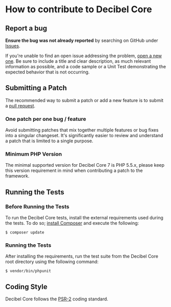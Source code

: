 # How to contribute to Decibel Core

## Report a bug

**Ensure the bug was not already reported** by searching on GitHub under 
[Issues](https://github.com/decibeltechnology/decibel-framework/issues).

If you're unable to find an open issue addressing the problem, 
[open a new one](https://github.com/decibeltechnology/decibel-framework/issues/new). 
Be sure to include a title and clear description, as much relevant information 
as possible, and a code sample or a Unit Test demonstrating the 
expected behavior that is not occurring.

## Submitting a Patch

The recommended way to submit a patch or add a new feature is to submit a [pull
request](https://help.github.com/articles/using-pull-requests/).

### One patch per one bug / feature

Avoid submitting patches that mix together multiple features or bug fixes into
a singular changeset. It's significantly easier to review and understand a patch
that is limited to a single purpose.

### Minimum PHP Version

The minimal supported version for Decibel Core 7 is PHP 5.5.x, please keep
this version requirement in mind when contributing a patch to the framework.

## Running the Tests

### Before Running the Tests

To run the Decibel Core tests, install the external requirements used during the
tests. To do so; [install Composer](https://getcomposer.org/download/) and 
execute the following:

```shell
$ composer update
```
### Running the Tests
 
After installing the requirements, run the test suite from the Decibel Core root
directory using the following command:

```shell
$ vendor/bin/phpunit
```

## Coding Style

Decibel Core follows the 
[PSR-2](https://github.com/php-fig/fig-standards/blob/master/accepted/PSR-2-coding-style-guide.md) 
coding standard.
